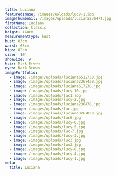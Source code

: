 ```yaml
---
title: Luciana
featuredImage: /images/uploads/lucy-1.jpg
imageThumbnail: /images/uploads/luciana236478.jpg
firstName: Luciana
collection: Classic
height: 160cm
measurementType: bust
bust: 83cm
waist: 65cm
hips: 82cm
size: '10'
shoeSize: '9'
hair: Dark Brown
eyes: Dark Brown
imagePortfolio:
  - image: /images/uploads/luciana6512738.jpg
  - image: /images/uploads/luciana2367438.jpg
  - image: /images/uploads/luciana617238.jpg
  - image: /images/uploads/lucy-10.jpg
  - image: /images/uploads/luc1.jpg
  - image: /images/uploads/lucy-2.jpg
  - image: /images/uploads/luciana236478.jpg
  - image: /images/uploads/luc.jpg
  - image: /images/uploads/luciana3267829.jpg
  - image: /images/uploads/luc6.jpg
  - image: /images/uploads/lucy-6.jpg
  - image: /images/uploads/lucy-5.jpg
  - image: /images/uploads/luc-7.jpg
  - image: /images/uploads/lucy-3.jpg
  - image: /images/uploads/luc3.jpg
  - image: /images/uploads/luc2.jpg
  - image: /images/uploads/lucy-8.jpg
  - image: /images/uploads/lucy-4.jpg
  - image: /images/uploads/lucy-1.jpg
meta:
  title: Luciana
---
```


